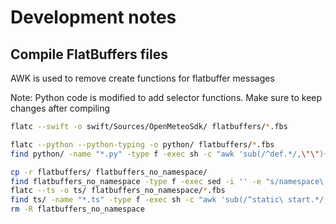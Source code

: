 # Development notes

## Compile FlatBuffers files

AWK is used to remove create functions for flatbuffer messages

Note: Python code is modified to add selector functions. Make sure to keep changes after compiling

```bash
flatc --swift -o swift/Sources/OpenMeteoSdk/ flatbuffers/*.fbs

flatc --python --python-typing -o python/ flatbuffers/*.fbs
find python/ -name "*.py" -type f -exec sh -c "awk 'sub(/^def.*/,\"\"){f=1} {print} f{exit}' {} > {}_tmp; mv -f {}_tmp {}" \;

cp -r flatbuffers/ flatbuffers_no_namespace/
find flatbuffers_no_namespace -type f -exec sed -i '' -e "s/namespace\ openmeteo_sdk;//" {} \;
flatc --ts -o ts/ flatbuffers_no_namespace/*.fbs
find ts/ -name "*.ts" -type f -exec sh -c "awk 'sub(/^static\ start.*/,\"}\"){f=1} {print} f{exit}' {} > {}_tmp; mv -f {}_tmp {}" \;
rm -R flatbuffers_no_namespace
```
